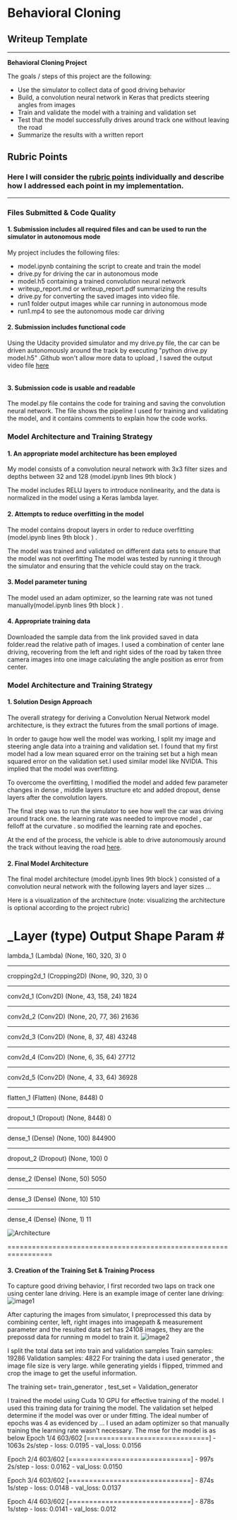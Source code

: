 # **Behavioral Cloning** 

## Writeup Template
---
**Behavioral Cloning Project**

The goals / steps of this project are the following:
* Use the simulator to collect data of good driving behavior
* Build, a convolution neural network in Keras that predicts steering angles from images
* Train and validate the model with a training and validation set
* Test that the model successfully drives around track one without leaving the road
* Summarize the results with a written report

## Rubric Points
### Here I will consider the [rubric points](https://review.udacity.com/#!/rubrics/432/view) individually and describe how I addressed each point in my implementation.  

---
### Files Submitted & Code Quality

#### 1. Submission includes all required files and can be used to run the simulator in autonomous mode

My project includes the following files:
* model.ipynb containing the script to create and train the model
* drive.py for driving the car in autonomous mode
* model.h5 containing a trained convolution neural network 
* writeup_report.md or writeup_report.pdf summarizing the results
* drive.py for converting the saved images into video file.
* run1 folder output images while car running in autonomous mode
* run1.mp4 to see the autonomous mode car driving

#### 2. Submission includes functional code
Using the Udacity provided simulator and my drive.py file, the car can be driven autonomously around the track by executing "python drive.py model.h5" .Github won't allow more data to upload , I saved the output video file [here](https://youtu.be/B516L7uYdvw) 
```
```
#### 3. Submission code is usable and readable

The model.py file contains the code for training and saving the convolution neural network. The file shows the pipeline I used for training and validating the model, and it contains comments to explain how the code works.

### Model Architecture and Training Strategy

#### 1. An appropriate model architecture has been employed

My model consists of a convolution neural network with 3x3 filter sizes and depths between 32 and 128 (model.ipynb lines 9th block ) 

The model includes RELU layers to introduce nonlinearity, and the data is normalized in the model using a Keras lambda layer.

#### 2. Attempts to reduce overfitting in the model

The model contains dropout layers in order to reduce overfitting (model.ipynb lines 9th block ) . 

The model was trained and validated on different data sets to ensure that the model was not overfitting The model was tested by running it through the simulator and ensuring that the vehicle could stay on the track.

#### 3. Model parameter tuning

The model used an adam optimizer, so the learning rate was not tuned manually(model.ipynb lines 9th block ) .

#### 4. Appropriate training data
Downloaded the sample data from the link provided saved in data folder.read the relative path of images.
I used a combination of center lane driving, recovering from the left and right sides of the road by taken three camera images into one image calculating the angle position as error from center.
 

### Model Architecture and Training Strategy

#### 1. Solution Design Approach

The overall strategy for deriving a Convolution Nerual Network model architecture, is they extract the futures  from the small portions of image.

In order to gauge how well the model was working, I split my image and steering angle data into a training and validation set. I found that my first model had a low mean squared error on the training set but a high mean squared error on the validation set.I used similar model like NVIDIA. This implied that the model was overfitting.

To overcome  the overfitting, I modified the model and added few parameter changes in dense , middle layers structure etc and added dropout, dense layers after the convolution layers.

The final step was to run the simulator to see how well the car was driving around track one. the learning rate was needed to improve model , car felloff at the curvature . so modified the learning rate and epoches.

At the end of the process, the vehicle is able to drive autonomously around the track without leaving the road [here](https://youtu.be/B516L7uYdvw).

#### 2. Final Model Architecture

The final model architecture (model.ipynb lines 9th block ) consisted of a convolution neural network with the following layers and layer sizes ...

Here is a visualization of the architecture (note: visualizing the architecture is optional according to the project rubric)


_Layer (type)                 Output Shape              Param #   
=================================================================
lambda_1 (Lambda)            (None, 160, 320, 3)       0         
_________________________________________________________________
cropping2d_1 (Cropping2D)    (None, 90, 320, 3)        0         
_________________________________________________________________
conv2d_1 (Conv2D)            (None, 43, 158, 24)       1824      
_________________________________________________________________
conv2d_2 (Conv2D)            (None, 20, 77, 36)        21636     
_________________________________________________________________
conv2d_3 (Conv2D)            (None, 8, 37, 48)         43248     
_________________________________________________________________
conv2d_4 (Conv2D)            (None, 6, 35, 64)         27712     
_________________________________________________________________
conv2d_5 (Conv2D)            (None, 4, 33, 64)         36928     
_________________________________________________________________
flatten_1 (Flatten)          (None, 8448)              0         
_________________________________________________________________
dropout_1 (Dropout)          (None, 8448)              0         
_________________________________________________________________
dense_1 (Dense)              (None, 100)               844900    
_________________________________________________________________
dropout_2 (Dropout)          (None, 100)               0         
_________________________________________________________________
dense_2 (Dense)              (None, 50)                5050      
_________________________________________________________________
dense_3 (Dense)              (None, 10)                510       
_________________________________________________________________
dense_4 (Dense)              (None, 1)                 11        


![Architecture](image.png)

=================================================================


#### 3. Creation of the Training Set & Training Process

To capture good driving behavior, I first recorded two laps on track one using center lane driving. Here is an example image of center lane driving:
![image1](run1/2019_03_11_19_23_33_310.jpg)

After capturing the images from simulator, I preprocessed this data by combining center, left, right images into imagepath & measurement parameter and the resulted data set has 24108 images, they are the prepossd data for running m model to train it.
 ![image2](run1/2019_03_11_19_23_33_236.jpg)

I split the total data set into train and validation samples 
Train samples: 19286
Validation samples: 4822 
For training the data i used generator , the image file size is very large. 
while generating yields i flipped, trimmed and crop the image to get the useful information. 

The training set= train_generator , test_set = Validation_generator

I trained the model using Cuda 10 GPU for effective training of the model.
I used this training data for training the model. The validation set helped determine if the model was over or under fitting. The ideal number of epochs was 4 as evidenced by ... I used an adam optimizer so that manually training the learning rate wasn't necessary.
The mse for the model is as below
Epoch 1/4
603/602 [==============================] - 1063s 2s/step - loss: 0.0195 - val_loss: 0.0156

Epoch 2/4
603/602 [==============================] - 997s 2s/step - loss: 0.0162 - val_loss: 0.0150

Epoch 3/4
603/602 [==============================] - 874s 1s/step - loss: 0.0148 - val_loss: 0.0137

Epoch 4/4
603/602 [==============================] - 878s 1s/step - loss: 0.0141 - val_loss: 0.012

